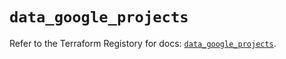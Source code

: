 # `data_google_projects`

Refer to the Terraform Registory for docs: [`data_google_projects`](https://registry.terraform.io/providers/hashicorp/google/4.77.0/docs/data-sources/projects).
